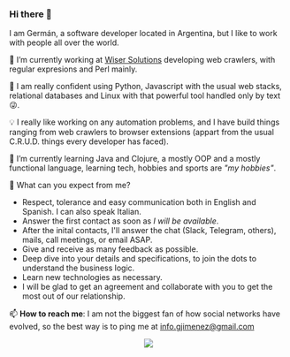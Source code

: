 ### Hi there 👋

I am Germán, a software developer located in Argentina, but I like to work with people all over the world.

🔭  I’m currently working at [Wiser Solutions](https://www.wiser.com/) developing web crawlers, with regular expresions and Perl mainly.

🐜  I am really confident using Python, Javascript with the usual web stacks, relational databases and Linux with that powerful tool handled only by text 😜.
 
💡  I really like working on any automation problems, and I have build things ranging from web crawlers to browser extensions (appart from the usual C.R.U.D. things every developer has faced).

🐬  I’m currently learning Java and Clojure, a mostly OOP and a mostly functional language, learning tech, hobbies and sports are *"my hobbies"*.

🌱  What can you expect from me?
  * Respect, tolerance and easy communication both in English and Spanish. I can also speak Italian.
  * Answer the first contact as soon as *I will be available*.
  * After the inital contacts, I'll answer the chat (Slack, Telegram, others), mails, call meetings, or email ASAP. 
  * Give and receive as many feedback as possible.
  * Deep dive into your details and specifications, to join the dots to understand the business logic.
  * Learn new technologies as necessary.
  * I will be glad to get an agreement and collaborate with you to get the most out of our relationship.

📫  **How to reach me**: I am not the biggest fan of how social networks have evolved, so the best way is to ping me at [info.gjimenez@gmail.com](info.gjimenez@gmail.com)

<div align="center">
<img src="https://media.giphy.com/media/pRqK2YcBYQp0s/giphy.gif"</img></div>
